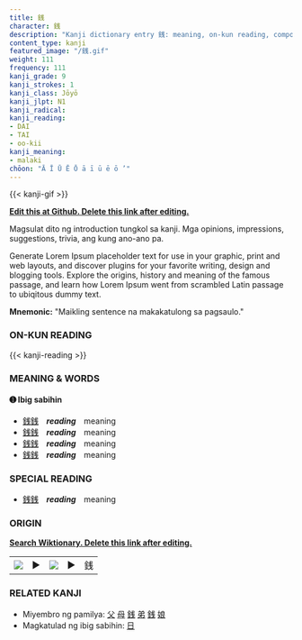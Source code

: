 ```yaml
---
title: 銭
character: 銭
description: "Kanji dictionary entry 銭: meaning, on-kun reading, compounds, origin, related kanji"
content_type: kanji
featured_image: "/銭.gif"
weight: 111
frequency: 111
kanji_grade: 9
kanji_strokes: 1
kanji_class: Jōyō
kanji_jlpt: N1
kanji_radical: 
kanji_reading: 
- DAI
- TAI
- oo-kii
kanji_meaning:
- malaki
chōon: "Ā Ī Ū Ē Ō ā ī ū ē ō ’"
---
```

[//]: # (Don't edit the line below. Kanji animated GIF code is automatically generated.)
{{< kanji-gif >}}

[//]: # (Edit below this line.)

**[Edit this at Github. Delete this link after editing.](https://github.com/tim0g/tim/tree/main/content/kanji/銭/index.md)**

Magsulat dito ng introduction tungkol sa kanji. Mga opinions, impressions, suggestions, trivia, ang kung ano-ano pa.

Generate Lorem Ipsum placeholder text for use in your graphic, print and web layouts, and discover plugins for your favorite writing, design and blogging tools. Explore the origins, history and meaning of the famous passage, and learn how Lorem Ipsum went from scrambled Latin passage to ubiqitous dummy text.
 
**Mnemonic:** "Maikling sentence na makakatulong sa pagsaulo."

### ON-KUN READING

[//]: # (Don't edit the line below. ON-KUN READING code is automatically generated.)
{{< kanji-reading >}}

### MEANING & WORDS

#### ➊ **Ibig sabihin**
  - [銭](../銭)[銭](../銭)　***reading***　meaning
  - [銭](../銭)[銭](../銭)　***reading***　meaning
  - [銭](../銭)[銭](../銭)　***reading***　meaning
  - [銭](../銭)[銭](../銭)　***reading***　meaning

### SPECIAL READING
  - [銭](../銭)[銭](../銭)　***reading***　meaning

### ORIGIN

**[Search Wiktionary. Delete this link after editing.](https://wiktionary.org/wiki/銭)**
<table class="kanji-table"><tr><td>
<img src="60px-銭-bronze.svg.png">
</td><td>▶</td><td>
<img src="60px-銭-oracle.svg.png">
</td><td>▶</td>
<td class="kanji-origin">銭</td>
</tr></table>

### RELATED KANJI
- Miyembro ng pamilya: [父](../父) [母](../母) [銭](../銭) [弟](../弟) [銭](../銭) [娘](../娘)
- Magkatulad ng ibig sabihin: [日](../日)
